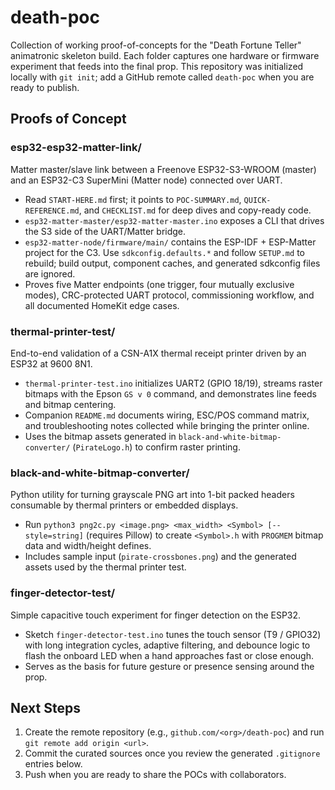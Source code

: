 # death-poc

Collection of working proof-of-concepts for the "Death Fortune Teller" animatronic skeleton build. Each folder captures one hardware or firmware experiment that feeds into the final prop. This repository was initialized locally with `git init`; add a GitHub remote called `death-poc` when you are ready to publish.

## Proofs of Concept

### esp32-esp32-matter-link/
Matter master/slave link between a Freenove ESP32-S3-WROOM (master) and an ESP32-C3 SuperMini (Matter node) connected over UART.
- Read `START-HERE.md` first; it points to `POC-SUMMARY.md`, `QUICK-REFERENCE.md`, and `CHECKLIST.md` for deep dives and copy-ready code.
- `esp32-matter-master/esp32-matter-master.ino` exposes a CLI that drives the S3 side of the UART/Matter bridge.
- `esp32-matter-node/firmware/main/` contains the ESP-IDF + ESP-Matter project for the C3. Use `sdkconfig.defaults.*` and follow `SETUP.md` to rebuild; build output, component caches, and generated sdkconfig files are ignored.
- Proves five Matter endpoints (one trigger, four mutually exclusive modes), CRC-protected UART protocol, commissioning workflow, and all documented HomeKit edge cases.

### thermal-printer-test/
End-to-end validation of a CSN-A1X thermal receipt printer driven by an ESP32 at 9600 8N1.
- `thermal-printer-test.ino` initializes UART2 (GPIO 18/19), streams raster bitmaps with the Epson `GS v 0` command, and demonstrates line feeds and bitmap centering.
- Companion `README.md` documents wiring, ESC/POS command matrix, and troubleshooting notes collected while bringing the printer online.
- Uses the bitmap assets generated in `black-and-white-bitmap-converter/` (`PirateLogo.h`) to confirm raster printing.

### black-and-white-bitmap-converter/
Python utility for turning grayscale PNG art into 1-bit packed headers consumable by thermal printers or embedded displays.
- Run `python3 png2c.py <image.png> <max_width> <Symbol> [--style=string]` (requires Pillow) to create `<Symbol>.h` with `PROGMEM` bitmap data and width/height defines.
- Includes sample input (`pirate-crossbones.png`) and the generated assets used by the thermal printer test.

### finger-detector-test/
Simple capacitive touch experiment for finger detection on the ESP32.
- Sketch `finger-detector-test.ino` tunes the touch sensor (T9 / GPIO32) with long integration cycles, adaptive filtering, and debounce logic to flash the onboard LED when a hand approaches fast or close enough.
- Serves as the basis for future gesture or presence sensing around the prop.

## Next Steps
1. Create the remote repository (e.g., `github.com/<org>/death-poc`) and run `git remote add origin <url>`.
2. Commit the curated sources once you review the generated `.gitignore` entries below.
3. Push when you are ready to share the POCs with collaborators.
